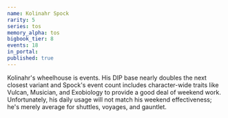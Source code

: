 ```yaml
---
name: Kolinahr Spock
rarity: 5
series: tos
memory_alpha: tos
bigbook_tier: 8
events: 18
in_portal:
published: true
---
```


Kolinahr's wheelhouse is events. His DIP base nearly doubles the next closest variant and Spock's event count includes character-wide traits like Vulcan, Musician, and Exobiology to provide a good deal of weekend work. Unfortunately, his daily usage will not match his weekend effectiveness; he's merely average for shuttles, voyages, and gauntlet.
